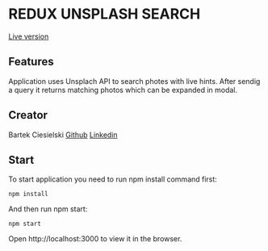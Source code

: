 # REDUX UNSPLASH SEARCH

[Live version](https://bartek-ciesielski.github.io/redux-unsplash-live-search/)

## Features

Application uses Unsplach API to search photes with live hints. After sendig a query it returns matching photos which can be expanded in modal.

## Creator

Bartek Ciesielski [Github](https://github.com/bartek-ciesielski) [Linkedin](https://www.linkedin.com/in/bartek-ciesielski/)

## Start

To start application you need to run npm install command first:

`npm install`

And then run npm start:

`npm start`

Open http://localhost:3000 to view it in the browser.
